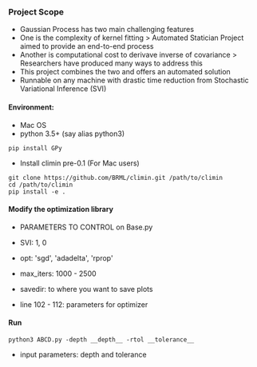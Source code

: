 ### Project Scope
- Gaussian Process has two main challenging features
- One is the complexity of kernel fitting > Automated Statician Project aimed to provide an end-to-end process
- Another is computational cost to derivave inverse of covariance > Researchers have produced many ways to address this
- This project combines the two and offers an automated solution
- Runnable on any machine with drastic time reduction from Stochastic Variational Inference (SVI)

#### Environment:

- Mac OS
- python 3.5+ (say alias python3)
  
```
pip install GPy
```

- Install climin pre-0.1 (For Mac users)
```
git clone https://github.com/BRML/climin.git /path/to/climin
cd /path/to/climin
pip install -e .
```

#### Modify the optimization library

- PARAMETERS TO CONTROL on Base.py

- SVI: 1, 0
- opt: 'sgd', 'adadelta', 'rprop'
- max_iters: 1000 - 2500
- savedir: to where you want to save plots
- line 102 - 112: parameters for optimizer

#### Run

```
python3 ABCD.py -depth __depth__ -rtol __tolerance__
```
- input parameters: depth and tolerance

